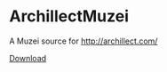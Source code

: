 # ArchillectMuzei

A Muzei source for http://archillect.com/

[Download](https://play.google.com/store/apps/details?id=com.arlefreak.archillectmuzei)

